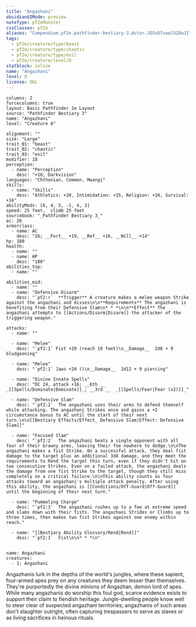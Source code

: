 ```yaml
---
title: "Angazhani"
obsidianUIMode: preview
noteType: pf2eMonster
cssClasses: pf2e
aliases: "Compendium.pf2e.pathfinder-bestiary-3.Actor.JD5sD7vwwlU2DwJI" 
tags:
  - pf2e/creature/type/beast
  - pf2e/creature/type/chaotic
  - pf2e/creature/type/evil
  - pf2e/creature/level/8
statblock: inline
name: "Angazhani"
level: 8
license: OGL
---
```


```statblock
columns: 2
forcecolumns: true
layout: Basic Pathfinder 2e Layout
source: "Pathfinder Bestiary 3"
name: "Angazhani"
level: "Creature 8"

alignment: ""
size: "Large"
trait_01: "beast"
trait_02: "chaotic"
trait_03: "evil"
modifier: 18
perception:
  - name: "Perception"
    desc: "+18; Darkvision"
languages: "Chthonian, Common, Mwangi"
skills:
  - name: "Skills"
    desc: "Athletics: +20, Intimidation: +15, Religion: +16, Survival: +16"
abilityMods: [6, 4, 5, -1, 4, 3]
speed: 25 feet,  climb 25 feet
sourcebook: "_Pathfinder Bestiary 3_"
ac: 26
armorclass:
  - name: AC
    desc: "26; __Fort__ +19, __Ref__ +16, __Will__ +14"
hp: 180
health:
  - name: ""
  - name: HP
    desc: "180"
abilities_top:
  - name: ""

abilities_mid:
  - name: ""
  - name: "Defensive Disarm"
    desc: "`pf2:r`  **Trigger** A creature makes a melee weapon Strike against the angazhani and misses\n\n**Requirements** The angazhani is benefiting from their Defensive Slam\n* * *\n\n**Effect** The angazhani attempts to [[Actions/Disarm|Disarm]] the attacker of the triggering weapon."

attacks:
  - name: ""

  - name: "Melee"
    desc: "`pf2:1` Fist +20 (reach 10 feet)\n__Damage__  2d8 + 9 bludgeoning"

  - name: "Melee"
    desc: "`pf2:1` Jaws +20 ()\n__Damage__  2d12 + 9 piercing"

  - name: "Divine Innate Spells"
    desc: "DC 24, attack +16; __6th __  _[[Spells/Dominate|Dominate]]_; __3rd __  _[[Spells/Fear|Fear (x2)]]_"

  - name: "Defensive Slam"
    desc: "`pf2:2`  The angazhani uses their arms to defend themself while attacking. The angazhani Strikes once and gains a +2 circumstance bonus to AC until the start of their next turn.\n\n[[Bestiary Effects/Effect_ Defensive Slam|Effect: Defensive Slam]]"

  - name: "Focused Slam"
    desc: "`pf2:2`  The angazhani beats a single opponent with all four of their brawny arms, leaving their foe nowhere to dodge.\n\nThe angazhani makes a fist Strike. On a successful attack, they deal fist damage to the target plus an additional 3d8 damage, and they meet the requirements to Rend the target this turn, even if they didn't hit on two consecutive Strikes. Even on a failed attack, the angazhani deals the damage from one fist Strike to the target, though they still miss completely on a critical failure.\n\nThis ability counts as four attacks toward an angazhani's multiple attack penalty. After using this ability, the angazhani is [[Conditions/Off-Guard|Off-Guard]] until the beginning of their next turn."

  - name: "Pummeling Charge"
    desc: "`pf2:3`  The angazhani rushes up to a foe at extreme speed and slams down with their fists. The angazhani Strides or Climbs up to three times, then makes two fist Strikes against one enemy within reach."

  - name: "[[Bestiary Ability Glossary/Rend|Rend]]"
    desc: "`pf2:1`  Fist\n\n* * *\n"
 
```

```encounter-table
name: Angazhani
creatures:
  - 1: Angazhani
```



Angazhanis lurk in the depths of the world's jungles, where these sapient, four-armed apes prey on any creatures they deem lesser than themselves. They're purportedly the divine minions of Angazhan, demon lord of apes. While many angazhanis do worship this foul god, scarce evidence exists to support their claim to fiendish heritage. Jungle-dwelling people know well to steer clear of suspected angazhani territories; angazhanis of such areas don't slaughter outright, often capturing trespassers to serve as slaves or as living sacrifices in heinous rituals.
